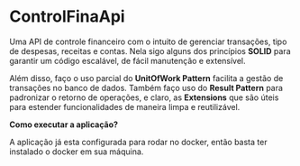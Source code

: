 # ControlFinaApi

Uma API de controle financeiro com o intuito de gerenciar transações, tipo de despesas, receitas e contas. 
Nela sigo alguns dos princípios **SOLID** para garantir um código escalável, de fácil manutenção e extensível. 

Além disso, faço o uso parcial do **UnitOfWork Pattern** facilita a gestão de transações no banco de dados.
Também faço uso do **Result Pattern** para padronizar o retorno de operações, e claro, as **Extensions** 
que são úteis para estender funcionalidades de maneira limpa e reutilizável.

**Como executar a aplicação?**

A aplicação já esta configurada para rodar no docker, então basta ter instalado o docker em sua máquina.
